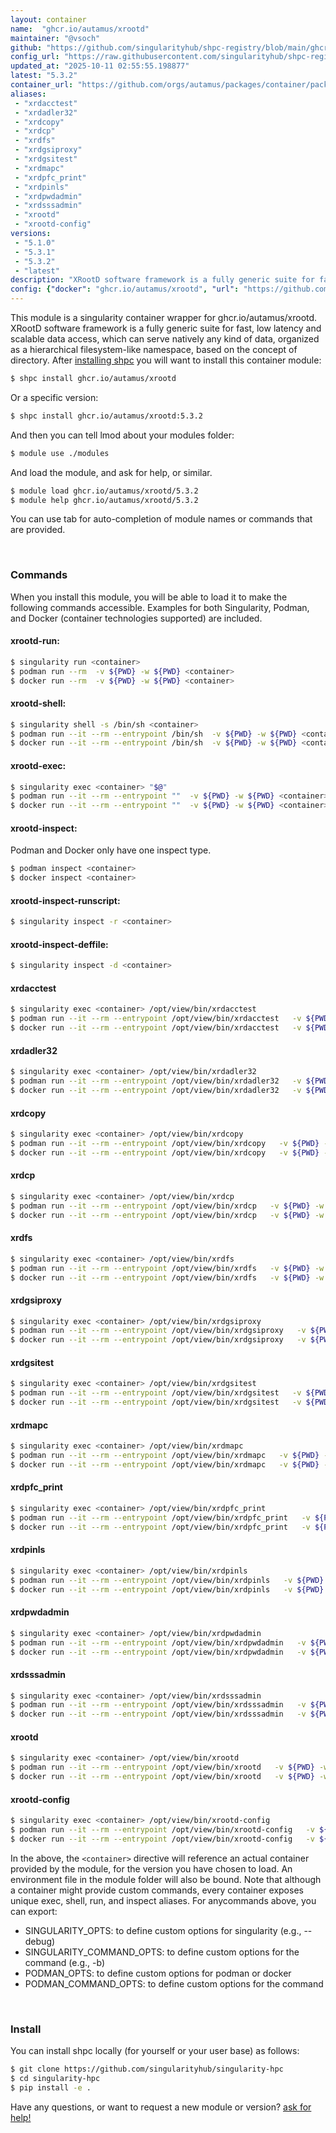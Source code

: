 ```yaml
---
layout: container
name:  "ghcr.io/autamus/xrootd"
maintainer: "@vsoch"
github: "https://github.com/singularityhub/shpc-registry/blob/main/ghcr.io/autamus/xrootd/container.yaml"
config_url: "https://raw.githubusercontent.com/singularityhub/shpc-registry/main/ghcr.io/autamus/xrootd/container.yaml"
updated_at: "2025-10-11 02:55:55.198877"
latest: "5.3.2"
container_url: "https://github.com/orgs/autamus/packages/container/package/xrootd"
aliases:
 - "xrdacctest"
 - "xrdadler32"
 - "xrdcopy"
 - "xrdcp"
 - "xrdfs"
 - "xrdgsiproxy"
 - "xrdgsitest"
 - "xrdmapc"
 - "xrdpfc_print"
 - "xrdpinls"
 - "xrdpwdadmin"
 - "xrdsssadmin"
 - "xrootd"
 - "xrootd-config"
versions:
 - "5.1.0"
 - "5.3.1"
 - "5.3.2"
 - "latest"
description: "XRootD software framework is a fully generic suite for fast, low latency and scalable data access, which can serve natively any kind of data, organized as a hierarchical filesystem-like namespace, based on the concept of directory."
config: {"docker": "ghcr.io/autamus/xrootd", "url": "https://github.com/orgs/autamus/packages/container/package/xrootd", "maintainer": "@vsoch", "description": "XRootD software framework is a fully generic suite for fast, low latency and scalable data access, which can serve natively any kind of data, organized as a hierarchical filesystem-like namespace, based on the concept of directory.", "latest": {"5.3.2": "sha256:79ca99e2dfc5c2834899fc9b486cbb368cfdf0b5ec16d9f9aafd317787020679"}, "tags": {"5.1.0": "sha256:37902350afb153684fa04bba4926f86f8bb0d580c8a2bda9dcdf0d371923dfbf", "5.3.1": "sha256:9b42939274b693da6a54e003855a8be2ca8a7114d9fe0705197cc987b6ccea5b", "5.3.2": "sha256:79ca99e2dfc5c2834899fc9b486cbb368cfdf0b5ec16d9f9aafd317787020679", "latest": "sha256:79ca99e2dfc5c2834899fc9b486cbb368cfdf0b5ec16d9f9aafd317787020679"}, "aliases": {"xrdacctest": "/opt/view/bin/xrdacctest", "xrdadler32": "/opt/view/bin/xrdadler32", "xrdcopy": "/opt/view/bin/xrdcopy", "xrdcp": "/opt/view/bin/xrdcp", "xrdfs": "/opt/view/bin/xrdfs", "xrdgsiproxy": "/opt/view/bin/xrdgsiproxy", "xrdgsitest": "/opt/view/bin/xrdgsitest", "xrdmapc": "/opt/view/bin/xrdmapc", "xrdpfc_print": "/opt/view/bin/xrdpfc_print", "xrdpinls": "/opt/view/bin/xrdpinls", "xrdpwdadmin": "/opt/view/bin/xrdpwdadmin", "xrdsssadmin": "/opt/view/bin/xrdsssadmin", "xrootd": "/opt/view/bin/xrootd", "xrootd-config": "/opt/view/bin/xrootd-config"}}
---
```


This module is a singularity container wrapper for ghcr.io/autamus/xrootd.
XRootD software framework is a fully generic suite for fast, low latency and scalable data access, which can serve natively any kind of data, organized as a hierarchical filesystem-like namespace, based on the concept of directory.
After [installing shpc](#install) you will want to install this container module:


```bash
$ shpc install ghcr.io/autamus/xrootd
```

Or a specific version:

```bash
$ shpc install ghcr.io/autamus/xrootd:5.3.2
```

And then you can tell lmod about your modules folder:

```bash
$ module use ./modules
```

And load the module, and ask for help, or similar.

```bash
$ module load ghcr.io/autamus/xrootd/5.3.2
$ module help ghcr.io/autamus/xrootd/5.3.2
```

You can use tab for auto-completion of module names or commands that are provided.

<br>

### Commands

When you install this module, you will be able to load it to make the following commands accessible.
Examples for both Singularity, Podman, and Docker (container technologies supported) are included.

#### xrootd-run:

```bash
$ singularity run <container>
$ podman run --rm  -v ${PWD} -w ${PWD} <container>
$ docker run --rm  -v ${PWD} -w ${PWD} <container>
```

#### xrootd-shell:

```bash
$ singularity shell -s /bin/sh <container>
$ podman run --it --rm --entrypoint /bin/sh  -v ${PWD} -w ${PWD} <container>
$ docker run --it --rm --entrypoint /bin/sh  -v ${PWD} -w ${PWD} <container>
```

#### xrootd-exec:

```bash
$ singularity exec <container> "$@"
$ podman run --it --rm --entrypoint ""  -v ${PWD} -w ${PWD} <container> "$@"
$ docker run --it --rm --entrypoint ""  -v ${PWD} -w ${PWD} <container> "$@"
```

#### xrootd-inspect:

Podman and Docker only have one inspect type.

```bash
$ podman inspect <container>
$ docker inspect <container>
```

#### xrootd-inspect-runscript:

```bash
$ singularity inspect -r <container>
```

#### xrootd-inspect-deffile:

```bash
$ singularity inspect -d <container>
```


#### xrdacctest

```bash
$ singularity exec <container> /opt/view/bin/xrdacctest
$ podman run --it --rm --entrypoint /opt/view/bin/xrdacctest   -v ${PWD} -w ${PWD} <container> -c " $@"
$ docker run --it --rm --entrypoint /opt/view/bin/xrdacctest   -v ${PWD} -w ${PWD} <container> -c " $@"
```


#### xrdadler32

```bash
$ singularity exec <container> /opt/view/bin/xrdadler32
$ podman run --it --rm --entrypoint /opt/view/bin/xrdadler32   -v ${PWD} -w ${PWD} <container> -c " $@"
$ docker run --it --rm --entrypoint /opt/view/bin/xrdadler32   -v ${PWD} -w ${PWD} <container> -c " $@"
```


#### xrdcopy

```bash
$ singularity exec <container> /opt/view/bin/xrdcopy
$ podman run --it --rm --entrypoint /opt/view/bin/xrdcopy   -v ${PWD} -w ${PWD} <container> -c " $@"
$ docker run --it --rm --entrypoint /opt/view/bin/xrdcopy   -v ${PWD} -w ${PWD} <container> -c " $@"
```


#### xrdcp

```bash
$ singularity exec <container> /opt/view/bin/xrdcp
$ podman run --it --rm --entrypoint /opt/view/bin/xrdcp   -v ${PWD} -w ${PWD} <container> -c " $@"
$ docker run --it --rm --entrypoint /opt/view/bin/xrdcp   -v ${PWD} -w ${PWD} <container> -c " $@"
```


#### xrdfs

```bash
$ singularity exec <container> /opt/view/bin/xrdfs
$ podman run --it --rm --entrypoint /opt/view/bin/xrdfs   -v ${PWD} -w ${PWD} <container> -c " $@"
$ docker run --it --rm --entrypoint /opt/view/bin/xrdfs   -v ${PWD} -w ${PWD} <container> -c " $@"
```


#### xrdgsiproxy

```bash
$ singularity exec <container> /opt/view/bin/xrdgsiproxy
$ podman run --it --rm --entrypoint /opt/view/bin/xrdgsiproxy   -v ${PWD} -w ${PWD} <container> -c " $@"
$ docker run --it --rm --entrypoint /opt/view/bin/xrdgsiproxy   -v ${PWD} -w ${PWD} <container> -c " $@"
```


#### xrdgsitest

```bash
$ singularity exec <container> /opt/view/bin/xrdgsitest
$ podman run --it --rm --entrypoint /opt/view/bin/xrdgsitest   -v ${PWD} -w ${PWD} <container> -c " $@"
$ docker run --it --rm --entrypoint /opt/view/bin/xrdgsitest   -v ${PWD} -w ${PWD} <container> -c " $@"
```


#### xrdmapc

```bash
$ singularity exec <container> /opt/view/bin/xrdmapc
$ podman run --it --rm --entrypoint /opt/view/bin/xrdmapc   -v ${PWD} -w ${PWD} <container> -c " $@"
$ docker run --it --rm --entrypoint /opt/view/bin/xrdmapc   -v ${PWD} -w ${PWD} <container> -c " $@"
```


#### xrdpfc_print

```bash
$ singularity exec <container> /opt/view/bin/xrdpfc_print
$ podman run --it --rm --entrypoint /opt/view/bin/xrdpfc_print   -v ${PWD} -w ${PWD} <container> -c " $@"
$ docker run --it --rm --entrypoint /opt/view/bin/xrdpfc_print   -v ${PWD} -w ${PWD} <container> -c " $@"
```


#### xrdpinls

```bash
$ singularity exec <container> /opt/view/bin/xrdpinls
$ podman run --it --rm --entrypoint /opt/view/bin/xrdpinls   -v ${PWD} -w ${PWD} <container> -c " $@"
$ docker run --it --rm --entrypoint /opt/view/bin/xrdpinls   -v ${PWD} -w ${PWD} <container> -c " $@"
```


#### xrdpwdadmin

```bash
$ singularity exec <container> /opt/view/bin/xrdpwdadmin
$ podman run --it --rm --entrypoint /opt/view/bin/xrdpwdadmin   -v ${PWD} -w ${PWD} <container> -c " $@"
$ docker run --it --rm --entrypoint /opt/view/bin/xrdpwdadmin   -v ${PWD} -w ${PWD} <container> -c " $@"
```


#### xrdsssadmin

```bash
$ singularity exec <container> /opt/view/bin/xrdsssadmin
$ podman run --it --rm --entrypoint /opt/view/bin/xrdsssadmin   -v ${PWD} -w ${PWD} <container> -c " $@"
$ docker run --it --rm --entrypoint /opt/view/bin/xrdsssadmin   -v ${PWD} -w ${PWD} <container> -c " $@"
```


#### xrootd

```bash
$ singularity exec <container> /opt/view/bin/xrootd
$ podman run --it --rm --entrypoint /opt/view/bin/xrootd   -v ${PWD} -w ${PWD} <container> -c " $@"
$ docker run --it --rm --entrypoint /opt/view/bin/xrootd   -v ${PWD} -w ${PWD} <container> -c " $@"
```


#### xrootd-config

```bash
$ singularity exec <container> /opt/view/bin/xrootd-config
$ podman run --it --rm --entrypoint /opt/view/bin/xrootd-config   -v ${PWD} -w ${PWD} <container> -c " $@"
$ docker run --it --rm --entrypoint /opt/view/bin/xrootd-config   -v ${PWD} -w ${PWD} <container> -c " $@"
```



In the above, the `<container>` directive will reference an actual container provided
by the module, for the version you have chosen to load. An environment file in the
module folder will also be bound. Note that although a container
might provide custom commands, every container exposes unique exec, shell, run, and
inspect aliases. For anycommands above, you can export:

 - SINGULARITY_OPTS: to define custom options for singularity (e.g., --debug)
 - SINGULARITY_COMMAND_OPTS: to define custom options for the command (e.g., -b)
 - PODMAN_OPTS: to define custom options for podman or docker
 - PODMAN_COMMAND_OPTS: to define custom options for the command

<br>

### Install

You can install shpc locally (for yourself or your user base) as follows:

```bash
$ git clone https://github.com/singularityhub/singularity-hpc
$ cd singularity-hpc
$ pip install -e .
```

Have any questions, or want to request a new module or version? [ask for help!](https://github.com/singularityhub/singularity-hpc/issues)
